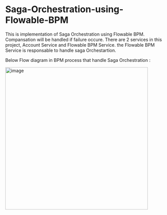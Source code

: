 # Saga-Orchestration-using-Flowable-BPM

This is implementation of Saga Orchestration using Flowable BPM. Compansation will be handled if failure occure. There are 2 services in this project, Account Service and Flowable BPM Service. the Flowable BPM Service is responsable to handle saga Orchestartion.

Below Flow diagram in BPM process that handle Saga Orchestration :

<img width="449" alt="image" src="https://user-images.githubusercontent.com/17265754/228769422-5601771c-4282-4789-9b53-fff543967981.png">


